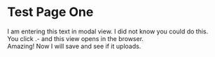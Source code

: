 # Test Page One
I am entering this text in modal view. I did not know you could do this.  
You click .- and this view opens in the browser.  
Amazing! 
Now I will save and see if it uploads.  